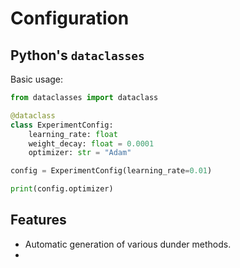 # Configuration

## Python's `dataclasses`

Basic usage:
```python
from dataclasses import dataclass

@dataclass
class ExperimentConfig:
    learning_rate: float
    weight_decay: float = 0.0001
    optimizer: str = "Adam"

config = ExperimentConfig(learning_rate=0.01)

print(config.optimizer)
```

## Features
* Automatic generation of various dunder methods.
* 

